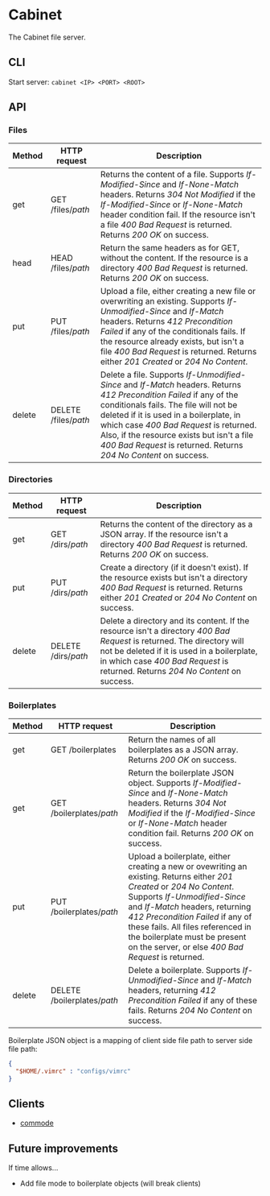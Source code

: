Cabinet
=======

The Cabinet file server.

CLI
---

Start server: `cabinet <IP> <PORT> <ROOT>`

API
---

### Files

Method | HTTP request | Description
------ | ------------ | -----------
get | GET /files/*path* | Returns the content of a file. Supports *If-Modified-Since* and *If-None-Match* headers. Returns *304 Not Modified* if the *If-Modified-Since* or *If-None-Match* header condition fail. If the resource isn't a file *400 Bad Request* is returned. Returns *200 OK* on success.
head | HEAD /files/*path* | Return the same headers as for GET, without the content. If the resource is a directory *400 Bad Request* is returned. Returns *200 OK* on success.
put | PUT /files/*path* | Upload a file, either creating a new file or overwriting an existing. Supports *If-Unmodified-Since* and *If-Match* headers. Returns *412 Precondition Failed* if any of the conditionals fails. If the resource already exists, but isn't a file *400 Bad Request* is returned. Returns either *201 Created* or *204 No Content*.
delete | DELETE /files/*path* | Delete a file. Supports *If-Unmodified-Since* and *If-Match* headers. Returns *412 Precondition Failed* if any of the conditionals fails. The file will not be deleted if it is used in a boilerplate, in which case *400 Bad Request* is returned. Also, if the resource exists but isn't a file *400 Bad Request* is returned. Returns *204 No Content* on success.

### Directories

Method | HTTP request | Description
------ | ------------ | -----------
get | GET /dirs/*path* | Returns the content of the directory as a JSON array. If the resource isn't a directory *400 Bad Request* is returned. Returns *200 OK* on success.
put | PUT /dirs/*path* | Create a directory (if it doesn't exist). If the resource exists but isn't a directory *400 Bad Request* is returned. Returns either *201 Created* or *204 No Content* on success.
delete | DELETE /dirs/*path* | Delete a directory and its content. If the resource isn't a directory *400 Bad Request* is returned. The directory will not be deleted if it is used in a boilerplate, in which case *400 Bad Request* is returned. Returns *204 No Content* on success.

### Boilerplates

Method | HTTP request | Description
------ | ------------ | -----------
get | GET /boilerplates | Return the names of all boilerplates as a JSON array. Returns *200 OK* on success.
get | GET /boilerplates/*path* | Return the boilerplate JSON object. Supports *If-Modified-Since* and *If-None-Match* headers. Returns *304 Not Modified* if the *If-Modified-Since* or *If-None-Match* header condition fail. Returns *200 OK* on success.
put | PUT /boilerplates/*path* | Upload a boilerplate, either creating a new or ovewriting an existing. Returns either *201 Created* or *204 No Content*. Supports *If-Unmodified-Since* and *If-Match* headers, returning *412 Precondition Failed* if any of these fails. All files referenced in the boilerplate must be present on the server, or else *400 Bad Request* is returned.
delete | DELETE /boilerplates/*path* | Delete a boilerplate. Supports *If-Unmodified-Since* and *If-Match* headers, returning *412 Precondition Failed* if any of these fails. Returns *204 No Content* on success.

Boilerplate JSON object is a mapping of client side file path to server side file path:

```JSON
{
  "$HOME/.vimrc" : "configs/vimrc"
}
```

Clients
-------

* [commode](https://github.com/MHmorgan/commode)

Future improvements
-------------------

If time allows...

* Add file mode to boilerplate objects (will break clients)
